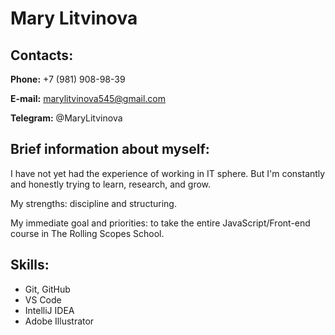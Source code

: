 # Mary Litvinova

## Contacts:

**Phone:** +7 (981) 908-98-39

**E-mail:** marylitvinova545@gmail.com

**Telegram:** @MaryLitvinova

## Brief information about myself:

I have not yet had the experience of working in IT sphere. But I'm constantly and honestly trying to learn, research, and grow.

My strengths: discipline and structuring.

My immediate goal and priorities: to take the entire JavaScript/Front-end course in The Rolling Scopes School.

## Skills:

* Git, GitHub
* VS Code
* IntelliJ IDEA
* Adobe Illustrator

